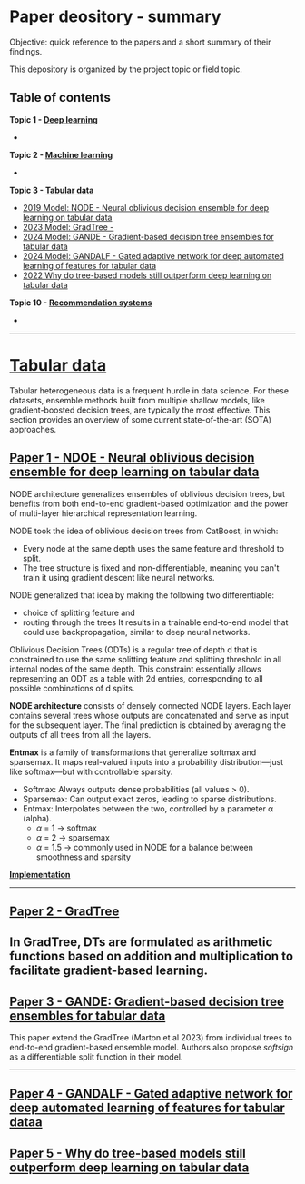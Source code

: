 # <a name = 'up'>Paper deository - summary</a>

Objective: quick reference to the papers and a short summary of their findings. 

This depository is organized by the project topic or field topic.

## Table of contents

__Topic 1 - [Deep learning](#dl)__
- [](#dl_1)

__Topic 2 - [Machine learning](#ml)__
- [](#ml_1)

__Topic 3 - [Tabular data](#tbd)__
- [2019 Model: NODE -  Neural oblivious decision ensemble for deep learning on tabular data](#tbd_1)
- [2023 Model: GradTree - ](#tbd_2)
- [2024 Model: GANDE - Gradient-based decision tree ensembles for tabular data](#tbd_3)
- [2024 Model: GANDALF - Gated adaptive network for deep automated learning of features for tabular data](#tnd_4)
- [2022 Why do tree-based models still outperform deep learning on tabular data](#tnd_5)


__Topic 10 - [Recommendation systems](#rec)__
- [](#rec_1)

---

# <a name = 'tbd'>[Tabular data](#up)</a>
Tabular heterogeneous data is a frequent hurdle in data science. For these datasets, ensemble methods built from multiple shallow models, like gradient-boosted decision trees, are typically the most effective. This section provides an overview of some current state-of-the-art (SOTA) approaches.


## <a name = 'tbd_1'>[Paper 1 - NDOE - Neural oblivious decision ensemble for deep learning on tabular data](#up)</a>
NODE architecture generalizes ensembles of oblivious decision trees, but benefits from both end-to-end gradient-based optimization and the power of multi-layer hierarchical representation learning. 

NODE took the idea of oblivious decision trees from CatBoost, in which:
- Every node at the same depth uses the same feature and threshold to split.
- The tree structure is fixed and non-differentiable, meaning you can't train it using gradient descent like neural networks.

NODE generalized that idea by making the following two differentiable:
- choice of splitting feature and
- routing through the trees
It results in a trainable end-to-end model that could use backpropagation, similar to deep neural networks.

Oblivious Decision Trees (ODTs) is a regular tree of depth d that is constrained to use the same splitting feature and splitting threshold in all internal nodes of the same depth. This constraint essentially allows representing an ODT as a table with 2d entries, corresponding to all possible combinations of d splits.



__NODE architecture__  consists of densely connected NODE layers. Each layer contains several trees whose outputs are concatenated and serve as input for the subsequent layer. The final prediction is obtained by averaging the outputs of all trees from all the layers.

__Entmax__ is a family of transformations that generalize softmax and sparsemax. It maps real-valued inputs into a probability distribution—just like softmax—but with controllable sparsity.
- Softmax: Always outputs dense probabilities (all values > 0).
- Sparsemax: Can output exact zeros, leading to sparse distributions.
- Entmax: Interpolates between the two, controlled by a parameter α (alpha).
  - $\alpha$ = 1 → softmax
  - $\alpha$ = 2 → sparsemax
  - $\alpha$ = 1.5 → commonly used in NODE for a balance between smoothness and sparsity

[__Implementation__]()

---
## <a name = 'tbd_2'>[Paper 2 - GradTree](#up)</a>

In GradTree, DTs are formulated as arithmetic functions based on addition and multiplication to facilitate gradient-based learning.
---

## <a name = 'tbd_3'>[Paper 3 - GANDE: Gradient-based decision tree ensembles for tabular data](#up)</a>

This paper extend the GradTree (Marton et al 2023) from individual trees to end-to-end gradient-based ensemble model. Authors also propose _softsign_ as a differentiable split function in their model.

---

## <a name = 'tbd_4'>[Paper 4 - GANDALF - Gated adaptive network for deep automated learning of features for tabular dataa](#up)</a>

## <a name = 'tbd_5'>[Paper 5 - Why do tree-based models still outperform deep learning on tabular data](#up)</a>


